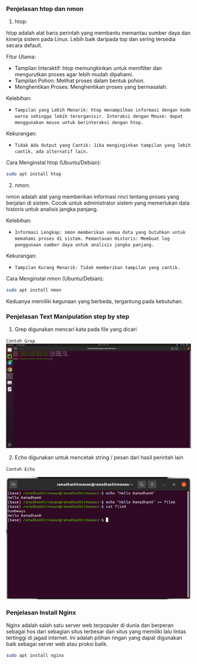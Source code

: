 ### Penjelasan htop dan nmon
1. htop:

htop adalah alat baris perintah yang membantu memantau sumber daya dan kinerja sistem pada Linux.
Lebih baik daripada top dan sering tersedia secara default.

Fitur Utama:

- Tampilan Interaktif: htop memungkinkan untuk memfilter dan mengurutkan proses agar lebih mudah dipahami.
- Tampilan Pohon: Melihat proses dalam bentuk pohon.
- Menghentikan Proses: Menghentikan proses yang bermasalah.

Kelebihan:

- `Tampilan yang Lebih Menarik: htop menampilkan informasi dengan kode warna sehingga lebih terorganisir.
Interaksi dengan Mouse: dapat menggunakan mouse untuk berinteraksi dengan htop.`

Kekurangan:

- `Tidak Ada Output yang Cantik: Jika menginginkan tampilan yang lebih cantik, ada alternatif lain.`

Cara Menginstal htop (Ubuntu/Debian):

```sh
sudo apt install htop
```

2. nmon:

nmon adalah alat yang memberikan informasi rinci tentang proses yang berjalan di sistem.
Cocok untuk administrator sistem yang memerlukan data historis untuk analisis jangka panjang.

Kelebihan:

- `Informasi Lengkap: nmon memberikan semua data yang butuhkan untuk memahami proses di sistem.
Pemantauan Historis: Membuat log penggunaan sumber daya untuk analisis jangka panjang.`

Kekurangan:

- `Tampilan Kurang Menarik: Tidak memberikan tampilan yang cantik.`

Cara Menginstal nmon (Ubuntu/Debian):

```sh
sudo apt install nmon
```

Keduanya memiliki kegunaan yang berbeda, tergantung pada kebutuhan.

### Penjelasan Text Manipulation step by step

1. Grep digunakan mencari kata pada file yang dicari

`Contoh Grep`
![image/04.png](image/04.png)

2. Echo digunakan untuk mencetak string / pesan dari hasil perintah lain

`Contoh Echo`

![image/05.png](image/05.png)

### Penjelasan Install Nginx
Nginx adalah salah satu server web terpopuler di dunia dan berperan sebagai hos dari sebagian situs terbesar dan situs yang memiliki lalu lintas tertinggi di jagad internet. Ini adalah pilihan ringan yang dapat digunakan baik sebagai server web atau proksi balik.

```sh
sudo apt install nginx
```
